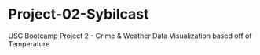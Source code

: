 # Project-02-Sybilcast
USC Bootcamp Project 2 - Crime &amp; Weather Data Visualization based off of Temperature
